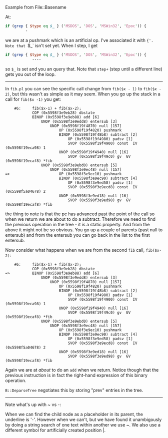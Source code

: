 Example from File::Basename

At:

``` perl
if (grep { $type eq $_ } ('MSDOS', 'DOS', 'MSWin32', 'Epoc')) {
         -
```

we are at a pushmark which is an artificial op. I've associated it with `{'.
Note that `$_` isn't set yet. When I step, I get

``` perl
if (grep { $type eq $_ } ('MSDOS', 'DOS', 'MSWin32', 'Epoc')) {
            ----
```

so `$_` is set and you an query that. Note that `step+` (step until a different line) gets
you out of the loop.

- - - -

In `fib.pl` you can see the specific call change from `fib($x - 1)` to `fib($x - 2)`, but
this wasn't as simple as it may seem. When you go up the stack in a call for `fib($x -1)`
you get:

```
    #6:     fib($x-1) + fib($x-2);
            COP (0x5598f3e9eb28) dbstate
            BINOP (0x5598f3e9eb88) add [6]
                UNOP (0x5598f3e9edd8) entersub [3]
                    UNOP (0x5598f19f4870) null [157]
                        OP (0x5598f19f4820) pushmark
                        BINOP (0x5598f19f48b8) subtract [2]
                            OP (0x5598f19f4980) padsv [1]
                            SVOP (0x5598f19f4900) const  IV (0x5598f19eca98) 1
                        UNOP (0x5598f19f4940) null [16]
                            SVOP (0x5598f19f49c0) gv  GV (0x5598f19ecaf8) *fib
                UNOP (0x5598f3e9ebd0) entersub [5]
                    UNOP (0x5598f3e9ec48) null [157]
=>                      OP (0x5598f3e9ec10) pushmark
                        BINOP (0x5598f3e9ec90) subtract [4]
                            OP (0x5598f3e9ed58) padsv [1]
                            SVOP (0x5598f3e9ecd8) const  IV (0x5598f5a04678) 2
                        UNOP (0x5598f3e9ed18) null [16]
                            SVOP (0x5598f3e9ed98) gv  GV (0x5598f19ecaf8) *fib
```

the thing to note is that the pc has advanced past the point of the
call so when we return we are about to do a subtract. Therefore we
need to find the previous operation in the tree - it is a static
property. And from the above it might not be so obvious. You go up a couple
of parents (past null to entersub) and from the entersub you can go back
in the list to the first entersub.

Now consider what happens when we are from the second `fib` call, `fib($x-2)`:

```
    #6:     fib($x-1) + fib($x-2);
            COP (0x5598f3e9eb28) dbstate
=>          BINOP (0x5598f3e9eb88) add [6]
                UNOP (0x5598f3e9edd8) entersub [3]
                    UNOP (0x5598f19f4870) null [157]
                        OP (0x5598f19f4820) pushmark
                        BINOP (0x5598f19f48b8) subtract [2]
                            OP (0x5598f19f4980) padsv [1]
                            SVOP (0x5598f19f4900) const  IV (0x5598f19eca98) 1
                        UNOP (0x5598f19f4940) null [16]
                            SVOP (0x5598f19f49c0) gv  GV (0x5598f19ecaf8) *fib
                UNOP (0x5598f3e9ebd0) entersub [5]
                    UNOP (0x5598f3e9ec48) null [157]
                        OP (0x5598f3e9ec10) pushmark
                        BINOP (0x5598f3e9ec90) subtract [4]
                            OP (0x5598f3e9ed58) padsv [1]
                            SVOP (0x5598f3e9ecd8) const  IV (0x5598f5a04678) 2
                        UNOP (0x5598f3e9ed18) null [16]
                            SVOP (0x5598f3e9ed98) gv  GV (0x5598f19ecaf8) *fib
```

Again we are at _about_ to do an `add` when we return. Notice though that the previous
instruction is in fact the right-hand expression of this binary operation.

`B::DeparseTree` negotiates this by storing "prev" entries in the tree.


- - - -

Note what's up with ~ vs -:

When we can find the child node as a placeholder in its parent, the underline is '-'.
However when we can't, but we have found it unambigously by doing a string search of
one text within another we use ~. We also use a different symbol for artificially
created position |.
